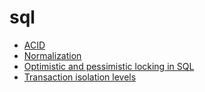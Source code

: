 <!-- generated by markdown-notes-tree -->

# sql

<!-- optional markdown-notes-tree directory description starts here -->

<!-- optional markdown-notes-tree directory description ends here -->

-   [ACID](ACID.md)
-   [Normalization](Normalization.md)
-   [Optimistic and pessimistic locking in SQL](Optimistic-pessimistic-locking-SQL.md)
-   [Transaction isolation levels](Transaction-isolation-levels.md)
